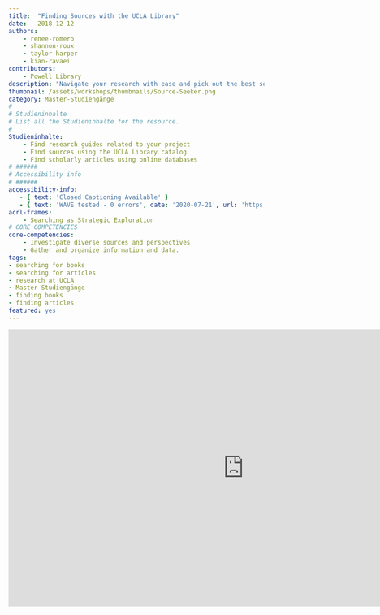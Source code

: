 ```yaml
---
title:  "Finding Sources with the UCLA Library"
date:   2018-12-12
authors:
    - renee-romero
    - shannon-roux
    - taylor-harper
    - kian-ravaei
contributors:
    - Powell Library
description: "Navigate your research with ease and pick out the best sources for your project! In this module, you'll explore the library research guides, learn strategies for finding the information you need, and find out about research consultations."
thumbnail: /assets/workshops/thumbnails/Source-Seeker.png
category: Master-Studiengänge
#
# Studieninhalte
# List all the Studieninhalte for the resource.
#
Studieninhalte:
    - Find research guides related to your project
    - Find sources using the UCLA Library catalog
    - Find scholarly articles using online databases
# ######
# Accessibility info
# ######
accessibility-info:
   - { text: 'Closed Captioning Available' }
   - { text: 'WAVE tested - 0 errors', date: '2020-07-21', url: 'https://wave.webaim.org/' }
acrl-frames:
    - Searching as Strategic Exploration
# CORE COMPETENCIES
core-competencies:
    - Investigate diverse sources and perspectives
    - Gather and organize information and data.
tags:
- searching for books
- searching for articles
- research at UCLA
- Master-Studiengänge
- finding books
- finding articles
featured: yes
---
```

<iframe src="https://uclabruinlearn.h5p.com/content/1291763652104996268/embed" width="926" height="546" frameborder="0" allowfullscreen="allowfullscreen"></iframe><script src="https://uclalibrary.github.io/research-tips/assets/js/resizer.js" charset="UTF-8"></script>

